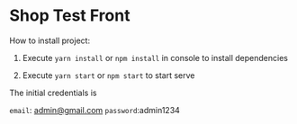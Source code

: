 
# Shop Test Front 



How to install project:

1) Execute `yarn install` or `npm install` in console to install dependencies

2) Execute `yarn start` or `npm start` to start serve 




The initial credentials is 

`email`: admin@gmail.com
`password`:admin1234